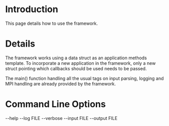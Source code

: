 # Introduction #

This page details how to use the framework.

# Details #

The framework works using a data struct as an application methods template.
To incorporate a new application in the framework, only a new struct pointing which callbacks should be used needs to be passed.

The main() function handling all the usual tags on input parsing, logging and MPI handling are already provided by the framework.

# Command Line Options #

--help
--log FILE
--verbose
--input FILE
--output FILE